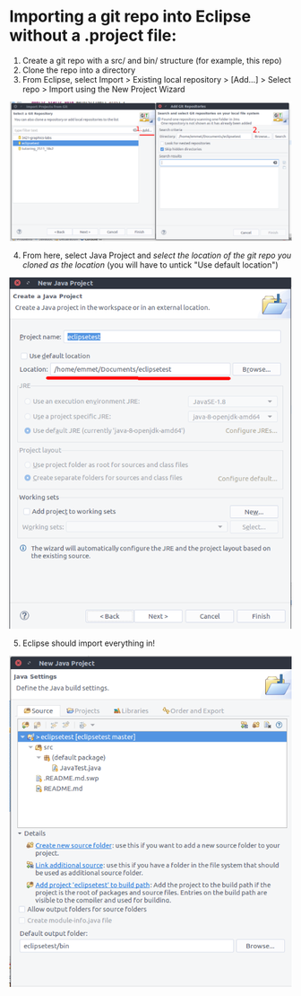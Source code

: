 # Importing a git repo into Eclipse without a .project file:

1. Create a git repo with a src/ and bin/ structure (for example, this repo)
2. Clone the repo into a directory
3. From Eclipse, select Import > Existing local repository > [Add...] > Select repo > Import using the New Project Wizard

![Importing a repo](/AddRepo.png)

4. From here, select Java Project and *select the location of the git repo you cloned as the location* (you will have to untick "Use default location")

![Selecting the project location](/ImportLocation.png)

5. Eclipse should import everything in!

![The imported structure](/Import.png)
